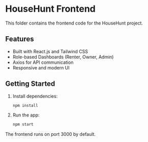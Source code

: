 # HouseHunt Frontend

This folder contains the frontend code for the HouseHunt project.

## Features

* Built with React.js and Tailwind CSS
* Role-based Dashboards (Renter, Owner, Admin)
* Axios for API communication
* Responsive and modern UI

## Getting Started

1. Install dependencies:
   ```bash
   npm install
   ```

2. Run the app:
   ```bash
   npm start
   ```

The frontend runs on port 3000 by default. 
